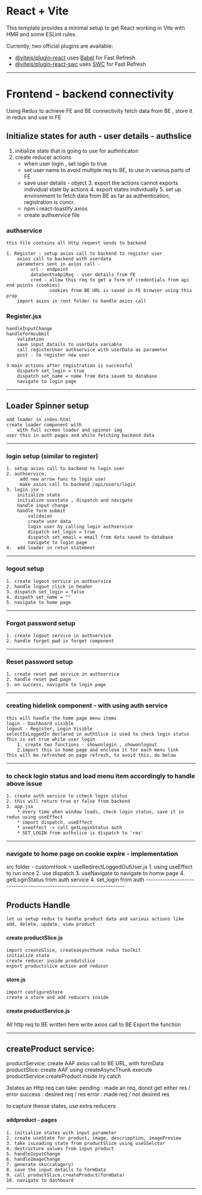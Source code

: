 # React + Vite

This template provides a minimal setup to get React working in Vite with HMR and some ESLint rules.

Currently, two official plugins are available:

- [@vitejs/plugin-react](https://github.com/vitejs/vite-plugin-react/blob/main/packages/plugin-react/README.md) uses [Babel](https://babeljs.io/) for Fast Refresh
- [@vitejs/plugin-react-swc](https://github.com/vitejs/vite-plugin-react-swc) uses [SWC](https://swc.rs/) for Fast Refresh

-------------------------------------------------------------------------
# Frontend - backend connectivity
Using Redux to achieve FE and BE connectivity
    fetch data from BE , store it in redux and use in FE

## Initialize states for auth - user details - authslice
   1. initialize state that is going to use for authnticaton
   2. create reducer actions 
        * when user login , set login to true 
        * set user name to avoid multiple req to BE, to use in various parts of FE
        * save user details - object
    3. export the actions
        cannot exports individual state by actions
    4. export states individually
    5. set up environment to fetch data from BE as far as authentication, registration is concr.
        * npm i react-toastify axios
        * create authservice file

### authservice 
    this file contains all http request sends to backend

    1. Register : setup axios call to backend to register user
        axios call to backend with userdata
        parameters sent in axios call -
             url - endpoint
             dataSenttoApiReq - user details from FE
             cred - allow this req to get a form of credentials from api end points (cookies)
                    cookies from BE URL is saved in FE browser using this prop
        import axios in root folder to handle axios call
                            
### Register.jsx

    handleInputChange
    handleformsubmit
        validation
        save input datails to userData variable
        call registerUser authservice with userData as parameter
        post - to register new user

    3 main actions after registration is successful
        dispatch set_login = true
        dispatch set_name = name from data saved to database
        navigate to login page

-------------------------------------------------------------------------
## Loader Spinner setup

    add loader in index.html
    create loader component with
        with full screen loader and spinner img
    user this in auth pages and while fetching backend data

  -----------------------------------------------------------------------

### login setup (similar to register)
    
    1. setup axios call to backend to login user
    2. authservice:
         add new arrow func to login user 
         make axios call to backend /api/users/login
    3. login.jsx : 
        initialize state
        initialize usestate , dispatch and navigate
        handle input change
        handle form submit  
            validaion
            create user data
            login user by calling login authservice
            dispatch set_login = true
            dispatch set_email = email from data saved to database
            navigate to login page            
    4.  add loader in retun statement

--------------------------------------------------------------------------

### logout setup 

    1. create logout service in authservice
    2. handle logout click in header
    3. dispatch set_login = false
    4. dispath set_name = ""
    5. navigate to home page
------------------------------------------------------------------------

### Forgot password setup 

    1. create logout service in authservice
    2. handle forget pwd in forget component
   
-------------------------------------------------------------------------

### Reset password setup 
    
    1. create reset pwd service in authservice
    2. handle reset pwd page
    3. on success, navigate to login page
-------------------------------------------------------------------------

### creating hidelink component - with using auth service
    this will handle the home page menu items
    login - Dashboard visible
    logout - Register, Login Visible
    selectIsLoggedIn declared in authSlice is used to check login status
    This is set true while user login 
        1. create two functions - showonlogin , showonlogout
        2.import this in home page and enclose it for each menu link
    This will be refreshed on page refresh, to avoid this, do below
-------------------------------------------------------------------------

### to check login status and load menu item  accordingly to handle above issue

    1. create auth service to ccheck login status
    2. this will return true or false from backend
    3. app.jsx
        * every time when window loads, check login status, save it in redux using useEffect
        * import dispatch, useEffect
        * useeffect -> call getLoginStatus auth  
        * SET_LOGIN from authslice is dispatch to 'res'
-------------------------------------------------------------------------

### navigate to home page on cookie expire - implementation

src folder - customHook > useRedirectLoggedOutUser.js
    1. using useEffect to run once
    2. use dispatch
    3. useNavigate to navigate to homw page
    4. getLoginStatus from auth service
    4. set_login from auth ---------------------------------------------------------------------

## Products Handle
    let us setup redux to handle product data and various actions like add, delete, update, view product

#### create productSlice.js
    import createSlice, createasyncthunk redux toolkit
    initialize state
    create reducer inside produtslice
    export productslice action and reducer
    
#### store.js
    import configureStore
    create a store and add reducers inside 

#### create productService.js
All http req to BE written here
    write  axios call to BE
    Export the function

-----------------------------------------------------------------
## createProduct service:
productService:
    create AAF 
    axios call to BE URL, with formData 
productSlice:
    create AAF using createAsyncThunk
    execute productService.createProduct inside try catch

3states an Http req can take:
pending : made an req, donot get either res / error
success : desired req / res
error   : made req / not desired res

to capture thesse states, use extra reducers

#### addproduct - pages
    1. initialize states with input parameter
    2. create useState for product, image, descripption, imagePreview
    3. take isLoading state from productSlice using useSSelctor
    4. destructure values from input product
    5. handleInputChange
    6. handleImageChange
    7. generate sku(catagory)
    8. save the input details to formData
    9. call productSlice.createProduct(formData)
    10. navigate to dashboard

--------------------------------------------------------
